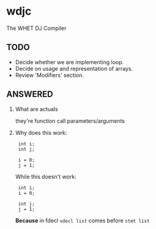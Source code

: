 wdjc
====

The WHET DJ Compiler 


TODO
----
- Decide whether we are implementing loop.
- Decide on usage and representation of arrays.
- Review 'Modifiers' section.

ANSWERED
--------
1. What are actuals

	they're function call parameters/arguments 
	
2. Why does this work:

		int i;
		int j;
		
		i = 0;
		j = 1;
	
	While this doesn't work:

		int i;
		i = 0;

		int j;
		j = 1;
		
	**Because** in fdecl `vdecl list` comes before `stmt list`